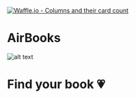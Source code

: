 [![Waffle.io - Columns and their card count](https://badge.waffle.io/5e5d5b55797f064c93f63425ce3e5a77f69421c250251d8af6ce109263db3f28.svg?columns=all)](https://waffle.io/robertove93/AirBooks) 
# AirBooks
![alt text](http://airbooks.altervista.org/Airbooks_logo.png) 
# Find your book :heartpulse:
